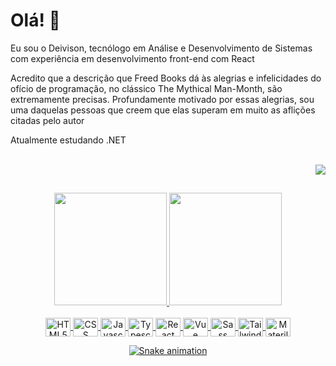 # Olá! 👋

Eu sou o Deivison, tecnólogo em Análise e Desenvolvimento de Sistemas com experiência em desenvolvimento front-end com React

Acredito que a descrição que Freed Books dá às alegrias e infelicidades do ofício de programação, no clássico The Mythical Man-Month, são extremamente precisas. Profundamente motivado por essas alegrias, sou uma daquelas pessoas que creem que elas superam em muito as aflições citadas pelo autor

Atualmente estudando .NET
  
<br>

<div align="right">
  <a href="mailto:dlmacedo9@gmail.com">
    <img src="https://img.shields.io/badge/-Gmail-%23333?style=for-the-badge&logo=gmail" target="_blank">
  </a>
</div>
  
##

<div align="center">
  <a href="https://github.com/deleit">
  <img height="180em" src="https://github-readme-stats.vercel.app/api?username=deleit&show_icons=true&theme=midnight-purple&include_all_commits=true&count_private=true"/>
  <img height="180em" src="https://github-readme-stats.vercel.app/api/top-langs/?username=deleit&layout=compact&langs_count=7&theme=midnight-purple"/>
</div>
  
<div align="center">
  <br>
  <img align="center" alt="HTML5" height="30" width="40" src="https://cdn.jsdelivr.net/gh/devicons/devicon/icons/html5/html5-original.svg" />
  <img align="center" alt="CSS" height="30" width="40" src="https://cdn.jsdelivr.net/gh/devicons/devicon/icons/css3/css3-original.svg" />
  <img align="center" alt="Javascript" height="30" width="40" src="https://cdn.jsdelivr.net/gh/devicons/devicon/icons/javascript/javascript-original.svg">
  <img align="center" alt="Typescript" height="30" width="40" src="https://cdn.jsdelivr.net/gh/devicons/devicon/icons/typescript/typescript-original.svg">
  <img align="center" alt="React" height="30" width="40" src="https://cdn.jsdelivr.net/gh/devicons/devicon/icons/react/react-original.svg">
  <img align="center" alt="Vue" height="30" width="40" src="https://cdn.jsdelivr.net/gh/devicons/devicon/icons/vuejs/vuejs-original.svg" />
  <img align="center" alt="Sass" height="30" width="40" src="https://cdn.jsdelivr.net/gh/devicons/devicon/icons/sass/sass-original.svg" />
  <img align="center" alt="Tailwind" height="30" width="40" src="https://cdn.jsdelivr.net/gh/devicons/devicon/icons/tailwindcss/tailwindcss-plain.svg" />
  <img align="center" alt="MaterilaUI" height="30" width="40" src="https://cdn.jsdelivr.net/gh/devicons/devicon/icons/materialui/materialui-original.svg" />

  ![Snake animation](https://github.com/deleit/deleit/blob/output/github-contribution-grid-snake.svg)
</div>
